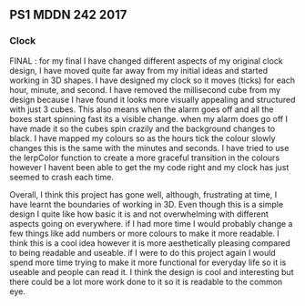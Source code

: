 ## PS1 MDDN 242 2017

### Clock 

FINAL :  for my final I have changed different aspects of my original clock design, I have moved quite far away from my initial ideas and started working in 3D shapes. I have designed my clock so it moves (ticks) for each hour, minute, and second. I have removed the millisecond cube from my design because I have found it looks more visually appealing and structured with just 3 cubes. This also means when the alarm goes off and all the boxes start spinning fast its a visible change. when my alarm does go off I have made it so the cubes spin crazily and the background changes to black. I have mapped my colours so as the hours tick the colour slowly changes this is the same with the minutes and seconds. I have tried to use the lerpColor function to create a more graceful transition in the colours however I havent been able to get the my code right and my clock has just seemed to crash each time. 

Overall, 
I think this project has gone well, although, frustrating at time, I have learnt the boundaries of working in 3D. Even though this is a simple design I quite like how basic it is and not overwhelming with different aspects going on everywhere. if I had more time I would probably change a few things like add numbers or more colours to make it more readable. I think this is a cool idea however it is more aesthetically pleasing compared to being readable and useable. if I were to do this project again I would spend more time trying to make it more functional for everyday life so it is useable and people can read it. I think the design is cool and interesting but there could be a lot more work done to it so it is readable to the common eye. 